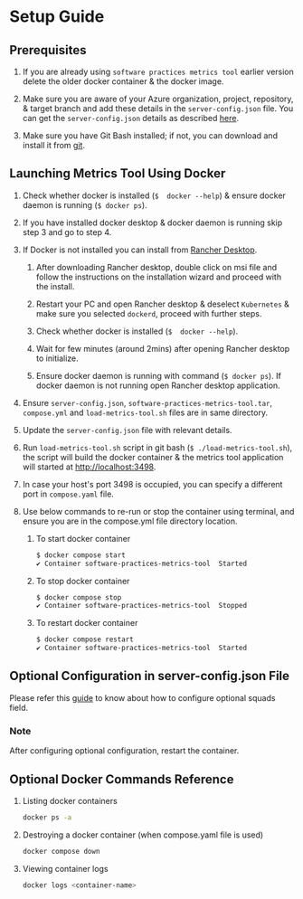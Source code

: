 # Setup Guide

## Prerequisites

1. If you are already using `software practices metrics tool` earlier version
   delete the older docker container & the docker image.

2. Make sure you are aware of your Azure organization, project, repository,
   & target branch and add these details in the `server-config.json` file.
   You can get the `server-config.json` details as described [here](https://github.com/solitontech/software-practices-metrics-tool/blob/main/server/README.md/#configure-server-configuration-file).

3. Make sure you have Git Bash installed; if not, you can download and install
   it from [git](https://git-scm.com/downloads).

## Launching Metrics Tool Using Docker

1. Check whether docker is installed (`$  docker --help`) & ensure docker daemon
   is running (`$ docker ps`).

2. If you have installed docker desktop & docker daemon is running skip step 3
   and go to step 4.

3. If Docker is not installed you can install from [Rancher Desktop](https://rancherdesktop.io/).

   1. After downloading Rancher desktop, double click on msi file and follow the
   instructions on the installation wizard and proceed with the install.

   2. Restart your PC and open Rancher desktop & deselect `Kubernetes` & make
   sure you selected `dockerd`, proceed with further steps.

   3. Check whether docker is installed (`$  docker --help`).

   4. Wait for few minutes (around 2mins) after opening Rancher desktop to initialize.

   5. Ensure docker daemon is running with command (`$ docker ps`). If docker
   daemon is not running open Rancher desktop application.

4. Ensure `server-config.json`, `software-practices-metrics-tool.tar`, `compose.yml`
   and `load-metrics-tool.sh` files are in same directory.

5. Update the `server-config.json` file with relevant details.

6. Run `load-metrics-tool.sh` script in git bash (`$ ./load-metrics-tool.sh`), the
   script will build the docker container & the metrics tool application will
   started at [http://localhost:3498](http://localhost:3498).

7. In case your host's port 3498 is occupied, you can specify a different port
   in `compose.yaml` file.

8. Use below commands to re-run or stop the container using terminal, and ensure
   you are in the compose.yml file directory location.

   1. To start docker container

      ```bash
      $ docker compose start
      ✔ Container software-practices-metrics-tool  Started
      ```

   2. To stop docker container

      ```bash
      $ docker compose stop
      ✔ Container software-practices-metrics-tool  Stopped
      ```

   3. To restart docker container

      ```bash
      $ docker compose restart
      ✔ Container software-practices-metrics-tool  Started
      ```

## Optional Configuration in server-config.json File

Please refer this [guide](https://github.com/solitontech/software-practices-metrics-tool/blob/main/server/README.md/#optional-configurations-in-server-configjson-file)
to know about how to configure optional squads field.

### Note

After configuring optional configuration, restart the container.

## Optional Docker Commands Reference

1. Listing docker containers

   ```bash
   docker ps -a
   ```

2. Destroying a docker container (when compose.yaml file is used)

   ```bash
   docker compose down
   ```

3. Viewing container logs

   ```bash
   docker logs <container-name>
   ```
